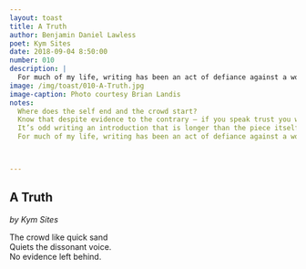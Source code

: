 ```yaml
---
layout: toast
title: A Truth
author: Benjamin Daniel Lawless
poet: Kym Sites
date: 2018-09-04 8:50:00
number: 010
description: |
  For much of my life, writing has been an act of defiance against a world that doesn’t always listen. Here’s one from Kym Sites, as much a truth as it is a warning.
image: /img/toast/010-A-Truth.jpg
image-caption: Photo courtesy Brian Landis
notes:
  Where does the self end and the crowd start?
  Know that despite evidence to the contrary — if you speak trust you will be heard. And more importantly, if you can listen for that more than you speak, the truth Kym Sites writes about may go away.
  It’s odd writing an introduction that is longer than the piece itself.
  For much of my life, writing has been an act of defiance against a world that doesn’t always listen. Here’s one from Kym Sites. I suppose the best way to fight this truth is to listen ourselves.



---
```


## A Truth
*by Kym Sites*

The crowd like quick sand  
Quiets the dissonant voice.  
No evidence left behind.  
